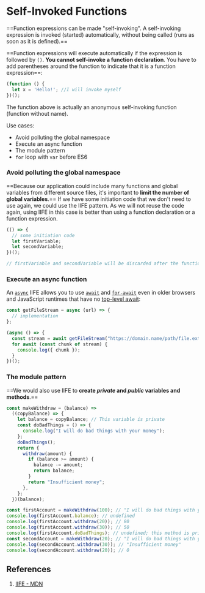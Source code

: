 # Self-Invoked Functions

==Function expressions can be made "self-invoking". A self-invoking expression is invoked (started) automatically, without being called (runs as soon as it is defined).==

==Function expressions will execute automatically if the expression is followed by `()`. **You cannot self-invoke a function declaration**. You have to add parentheses around the function to indicate that it is a function expression==:

```js
(function () {
  let x = 'Hello!'; //I will invoke myself
})();
```

The function above is actually an anonymous self-invoking function (function without name).

Use cases:

- Avoid polluting the global namespace
- Execute an async function
- The module pattern
- `for` loop with `var` before ES6

### Avoid polluting the global namespace

==Because our application could include many functions and global variables from different source files, it's important to **limit the number of global variables**.== If we have some initiation code that we don't need to use again, we could use the IIFE pattern. As we will not reuse the code again, using IIFE in this case is better than using a function declaration or a function expression.

```js
(() => {
  // some initiation code
  let firstVariable;
  let secondVariable;
})();

// firstVariable and secondVariable will be discarded after the function is executed.
```

### Execute an async function

An [`async`](https://developer.mozilla.org/en-US/docs/Web/JavaScript/Reference/Operators/async_function) IIFE allows you to use [`await`](https://developer.mozilla.org/en-US/docs/Web/JavaScript/Reference/Operators/await) and [`for-await`](https://developer.mozilla.org/en-US/docs/Web/JavaScript/Reference/Statements/for-await...of) even in older browsers and JavaScript runtimes that have no [top-level await](https://developer.mozilla.org/en-US/docs/Web/JavaScript/Reference/Operators/await#top_level_await):

```js
const getFileStream = async (url) => {
  // implementation
};

(async () => {
  const stream = await getFileStream("https://domain.name/path/file.ext");
  for await (const chunk of stream) {
    console.log({ chunk });
  }
})();
```

### The module pattern

==We would also use IIFE to **create _private_ and _public_ variables and methods**.==

```js
const makeWithdraw = (balance) =>
  ((copyBalance) => {
    let balance = copyBalance; // This variable is private
    const doBadThings = () => {
      console.log("I will do bad things with your money");
    };
    doBadThings();
    return {
      withdraw(amount) {
        if (balance >= amount) {
          balance -= amount;
          return balance;
        }
        return "Insufficient money";
      },
    };
  })(balance);

const firstAccount = makeWithdraw(100); // "I will do bad things with your money"
console.log(firstAccount.balance); // undefined
console.log(firstAccount.withdraw(20)); // 80
console.log(firstAccount.withdraw(30)); // 50
console.log(firstAccount.doBadThings); // undefined; this method is private
const secondAccount = makeWithdraw(20); // "I will do bad things with your money"
console.log(secondAccount.withdraw(30)); // "Insufficient money"
console.log(secondAccount.withdraw(20)); // 0
```

## References

1. [IIFE - MDN](https://developer.mozilla.org/en-US/docs/Glossary/IIFE)

